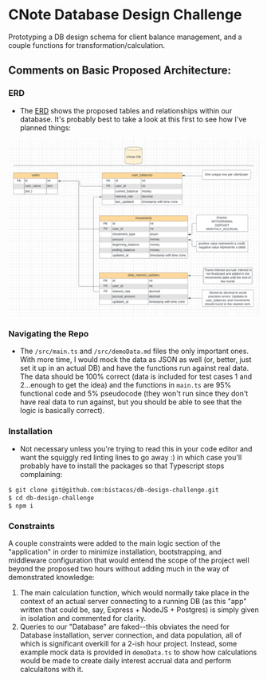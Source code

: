 # CNote Database Design Challenge

Prototyping a DB design schema for client balance management, and a couple functions for transformation/calculation.

## **Comments on Basic Proposed Architecture:**
### ERD
* The [ERD](https://lucid.app/lucidchart/94330414-661f-4af5-9749-26b64debed3b/edit?viewport_loc=-232%2C-157%2C3072%2C1619%2C0_0&invitationId=inv_e727416b-5368-424a-b4fb-92d23fb59975) shows the proposed tables and relationships within our database. It's probably best to take a look at this first to see how I've planned things:

![Image](/images/ERD.png)

### Navigating the Repo
* The `/src/main.ts` and `/src/demoData.md` files the only important ones. With more time, I would mock the data as JSON as well (or, better, just set it up in an actual DB) and have the functions run against real data. The data should be 100% correct (data is included for test cases 1 and 2...enough to get the idea) and the functions in `main.ts` are 95% functional code and 5% pseudocode (they won't run since they don't have real data to run against, but you should be able to see that the logic is basically correct).

### Installation
* Not necessary unless you're trying to read this in your code editor and want the squiggly red linting lines to go away :) in which case you'll probably have to install the packages so that Typescript stops complaining:
```
$ git clone git@github.com:bistacos/db-design-challenge.git
$ cd db-design-challenge
$ npm i
```

### Constraints
A couple constraints were added to the main logic section of the "application" in order to minimize installation, bootstrapping, and middleware configuration that would entend the scope of the project well beyond the proposed two hours without adding much in the way of demonstrated knowledge:
  1. The main calculation function, which would normally take place in the context of an actual server connecting to a running DB (as this "app" written that could be, say, Express + NodeJS + Postgres) is simply given in isolation and commented for clarity.
  1. Queries to our "Database" are faked--this obviates the need for Database installation, server connection, and data population, all of which is significant overkill for a 2-ish hour project. Instead, some example mock data is provided in `demoData.ts` to show how calculations would be made to create daily interest accrual data and perform calculaitons with it.

